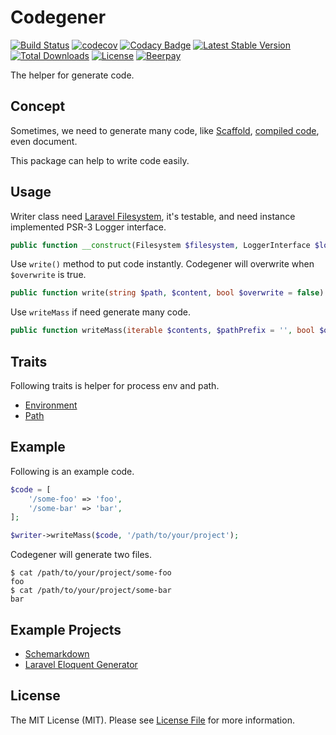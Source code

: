 # Codegener

[![Build Status](https://travis-ci.com/MilesChou/codegener.svg?branch=master)](https://travis-ci.com/MilesChou/codegener)
[![codecov](https://codecov.io/gh/MilesChou/codegener/branch/master/graph/badge.svg)](https://codecov.io/gh/MilesChou/codegener)
[![Codacy Badge](https://api.codacy.com/project/badge/Grade/28b1ac29684847789995fe1c46f598ac)](https://www.codacy.com/manual/MilesChou/codegener)
[![Latest Stable Version](https://poser.pugx.org/MilesChou/codegener/v/stable)](https://packagist.org/packages/MilesChou/codegener)
[![Total Downloads](https://poser.pugx.org/MilesChou/codegener/d/total.svg)](https://packagist.org/packages/MilesChou/codegener)
[![License](https://poser.pugx.org/MilesChou/codegener/license)](https://packagist.org/packages/MilesChou/codegener)
[![Beerpay](https://beerpay.io/MilesChou/codegener/badge.svg?style=flat)](https://beerpay.io/MilesChou/codegener)

The helper for generate code.

## Concept

Sometimes, we need to generate many code, like [Scaffold](https://en.wikipedia.org/wiki/Scaffold_(programming)), [compiled code](https://en.wikipedia.org/wiki/Code_generation_(compiler)), even document.

This package can help to write code easily.

## Usage

Writer class need [Laravel Filesystem](), it's testable, and need instance implemented PSR-3 Logger interface.

```php
public function __construct(Filesystem $filesystem, LoggerInterface $logger)
```

Use `write()` method to put code instantly. Codegener will overwrite when `$overwrite` is true.

```php
public function write(string $path, $content, bool $overwrite = false): void
```

Use `writeMass` if need generate many code.

```php
public function writeMass(iterable $contents, $pathPrefix = '', bool $overwrite = false): void
```

## Traits

Following traits is helper for process env and path.

* [Environment](/src/Traits/Environment.php) 
* [Path](/src/Traits/Path.php)

## Example

Following is an example code.

```php
$code = [
    '/some-foo' => 'foo',
    '/some-bar' => 'bar',
];

$writer->writeMass($code, '/path/to/your/project');
```

Codegener will generate two files.

```
$ cat /path/to/your/project/some-foo
foo
$ cat /path/to/your/project/some-bar
bar
```

## Example Projects

* [Schemarkdown](https://github.com/MilesChou/schemarkdown)
* [Laravel Eloquent Generator](https://github.com/104corp/laravel-eloquent-generator)

## License

The MIT License (MIT). Please see [License File](LICENSE) for more information.
